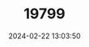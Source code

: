 ---
title: "19799"
category: "Saccolaimus flaviventris"
draft: false
date: 2024-02-22 13:03:50
languages:
  English: ["Yellow-bellied Pouched Bat", "Yellow-bellied Sheath-tailed Bat"]
---